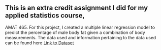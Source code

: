## This is an extra credit assignment I did for my applied statistics course,
AMAT 465. For this project, I created a multiple linear regression model to predict
the percentage of male body fat given a combination of body measurements. The
data used and information pertaining to the data used can be found here [Link to Dataset](http://lib.stat.cmu.edu/datasets/bodyfat)
